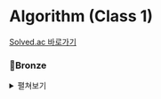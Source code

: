 # Algorithm (Class 1)
[Solved.ac 바로가기](https://solved.ac/class)
### 🥉Bronze
<details>
<summary> 펼쳐보기 </summary></br>

## 🥉Bronze I
- [X] BJ1546
- [X] BJ1157
## 🥉Bronze II
- [X] BJ1152
- [X] BJ2562
- [X] BJ2577
- [X] BJ2675
- [X] BJ2908
- [X] BJ2920
- [X] BJ3052
- [X] BJ8958
- [X] BJ10809
- [X] BJ11720
## 🥉Bronze III
- [X] BJ1085
- [X] BJ2438
- [X] BJ2439
- [X] BJ2739
- [X] BJ2741
- [X] BJ2742
- [X] BJ2884
- [X] BJ4153
- [ ] BJ10250
- [X] BJ10818
- [X] BJ10871
- [X] BJ10950
- [X] BJ10952
## 🥉Bronze IV
- [X] BJ1008
- [X] BJ1330
- [X] BJ2753
- [X] BJ9498
## 🥉Bronze V
- [X] BJ1000
- [X] BJ1001
- [X] BJ1271
- [X] BJ1550
- [X] BJ2475
- [X] BJ2557
- [X] BJ10171
- [X] BJ10172
- [X] BJ10869
- [X] BJ10951
- [X] BJ10998
- [X] BJ11654
  
</details>
